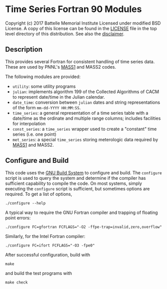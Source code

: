 # Time Series Fortran 90 Modules

Copyright (c) 2017 Battelle Memorial Institute
Licensed under modified BSD License. A copy of this license can be
found in the [LICENSE](LICENSE) file in the top level directory of this
distribution. See also the [disclaimer](DISCLAIMER). 

## Description

This provides several Fortran for consistent handling of time series
data.  These are used by PNNL's [MASS1](https://store.pnnl.gov/content/modular-aquatic-simulation-system-1d-mass1)
and MASS2 codes.   

The following modules are provided:

* `utility`: some utility programs
* `julian`: implements algorithm 199 of the Collected Algorithms of
  CACM to represent date/time in the Julian calendar. 
* `date_time`: conversion between `julian` dates and string
  representations of the form `mm-dd-YYYY HH:MM:SS`.
* `time_series`: a general representation of a time series table with
  a date/time as the ordinate and multiple range columns; includes
  facilities for interpolation
* `const_series`: a `time_series` wrapper used to create a "constant"
  time series (i.e. one point)
* `met_series`: a special `time_series` storing meterologic data
  required by [MASS1](https://store.pnnl.gov/content/modular-aquatic-simulation-system-1d-mass1) and MASS2. 

## Configure and Build

This code uses the
[GNU Build System](https://en.wikipedia.org/wiki/GNU_Build_System) to
configure and build.  The `configure` script is used to query the
system and determine if the compiler has sufficient capability to
compile the code.  On most systems, simply executing the `configure`
script is sufficient, but sometimes options are required. To get a
list of options,

```
./configure --help
```

A typical way to require the GNU Fortran compiler and trapping of
floating point errors:

```
./configure FC=gfortran FCFLAGS="-O2 -ffpe-trap=invalid,zero,overflow"
```

Similarly, for the Intel Fortran compiler:

```
./configure FC=ifort FCFLAGS="-O3 -fpe0"
```

After successful configuration, build with 

```
make
```
and build the test programs with

```
make check
```
